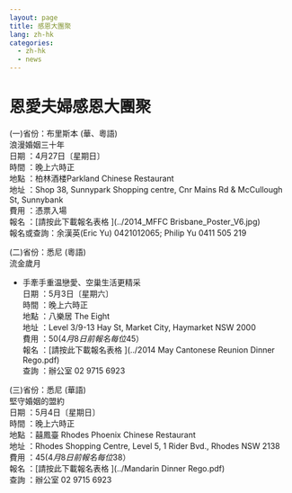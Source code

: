 ```yaml
---
layout: page
title: 感恩大團聚 
lang: zh-hk
categories: 
  - zh-hk
  - news
---
```

  
恩愛夫婦感恩大團聚  
==================
  
(一)省份：布里斯本 (華、粵語)  
浪漫婚姻三十年  
日期 ：4月27日〔星期日〕  
時間 ：晚上六時正  
地點 ：柏林酒楼Parkland Chinese Restaurant  
地址 ：Shop 38, Sunnypark Shopping centre, Cnr Mains Rd & McCullough St, Sunnybank  
費用 ：憑票入場  
報名 ：[請按此下載報名表格
<span class="glyphicon
glyphicon-download-alt"></span>](../2014_MFFC Brisbane_Poster_V6.jpg)   
報名或查詢：余漢英(Eric Yu) 0421012065; Philip Yu 0411 505 219  

  
(二)省份：悉尼 (粵語)  
流金歲月  
-  手牽手重温戀愛、空巢生活更精采  
日期 ：5月3日〔星期六〕  
時間 ：晚上六時正  
地點 ：八樂居 The Eight  
地址 ：Level 3/9-13 Hay St, Market City, Haymarket NSW 2000  
費用 ：$50(4月8日前報名每位$45）  
報名 ：[請按此下載報名表格
<span class="glyphicon
glyphicon-download-alt"></span>](../2014 May Cantonese Reunion Dinner Rego.pdf)   
查詢 ：辦公室 02 9715 6923  

(三)省份：悉尼 (華語)  
堅守婚姻的盟約  
日期 ：5月4日〔星期日〕  
時間 ：晚上六時正  
地點 ：囍鳳臺 Rhodes Phoenix Chinese Restaurant  
地址 ：Rhodes Shopping Centre, Level 5, 1 Rider Bvd., Rhodes NSW 2138  
費用 ：$45(4月8日前報名每位$38）  
報名 ：[請按此下載報名表格 <span class="glyphicon
glyphicon-download-alt"></span>](../Mandarin Dinner Rego.pdf)   
查詢 ：辦公室 02 9715 6923  

